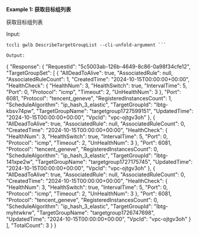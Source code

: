 **Example 1: 获取目标组列表**

获取目标组列表

Input: 

```
tccli gwlb DescribeTargetGroupList --cli-unfold-argument ```

Output: 
```
{
    "Response": {
        "RequestId": "5c5003ab-126b-4649-8c86-0a98f34cfe12",
        "TargetGroupSet": [
            {
                "AllDeadToAlive": true,
                "AssociatedRule": null,
                "AssociatedRuleCount": 1,
                "CreatedTime": "2024-10-15T00:00:00+00:00",
                "HealthCheck": {
                    "HealthNum": 3,
                    "HealthSwitch": true,
                    "IntervalTime": 5,
                    "Port": 0,
                    "Protocol": "icmp",
                    "Timeout": 2,
                    "UnHealthNum": 3
                },
                "Port": 6081,
                "Protocol": "tencent_geneve",
                "RegisteredInstancesCount": 1,
                "ScheduleAlgorithm": "ip_hash_3_elastic",
                "TargetGroupId": "lbtg-kbsv74pw",
                "TargetGroupName": "targetgroup1727599151",
                "UpdatedTime": "2024-10-15T00:00:00+00:00",
                "VpcId": "vpc-ojtgv3oh"
            },
            {
                "AllDeadToAlive": true,
                "AssociatedRule": null,
                "AssociatedRuleCount": 0,
                "CreatedTime": "2024-10-15T00:00:00+00:00",
                "HealthCheck": {
                    "HealthNum": 3,
                    "HealthSwitch": true,
                    "IntervalTime": 5,
                    "Port": 0,
                    "Protocol": "icmp",
                    "Timeout": 2,
                    "UnHealthNum": 3
                },
                "Port": 6081,
                "Protocol": "tencent_geneve",
                "RegisteredInstancesCount": 0,
                "ScheduleAlgorithm": "ip_hash_3_elastic",
                "TargetGroupId": "lbtg-141xpe2w",
                "TargetGroupName": "targetgroup1727175745",
                "UpdatedTime": "2024-10-15T00:00:00+00:00",
                "VpcId": "vpc-ojtgv3oh"
            },
            {
                "AllDeadToAlive": true,
                "AssociatedRule": null,
                "AssociatedRuleCount": 0,
                "CreatedTime": "2024-10-15T00:00:00+00:00",
                "HealthCheck": {
                    "HealthNum": 3,
                    "HealthSwitch": true,
                    "IntervalTime": 5,
                    "Port": 0,
                    "Protocol": "icmp",
                    "Timeout": 2,
                    "UnHealthNum": 3
                },
                "Port": 6081,
                "Protocol": "tencent_geneve",
                "RegisteredInstancesCount": 0,
                "ScheduleAlgorithm": "ip_hash_3_elastic",
                "TargetGroupId": "lbtg-myhtwkrw",
                "TargetGroupName": "targetgroup1726747698",
                "UpdatedTime": "2024-10-15T00:00:00+00:00",
                "VpcId": "vpc-ojtgv3oh"
            }
        ],
        "TotalCount": 3
    }
}
```

